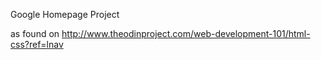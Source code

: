 Google Homepage Project

as found on http://www.theodinproject.com/web-development-101/html-css?ref=lnav
